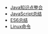 - [Java知识点整合](java/Java知识点整合)
- [JavaScript总结](javascript/JavaScript总结)
- [ES6总结](es6/ES6总结)
- [Linux命令](linux/Linux命令)
